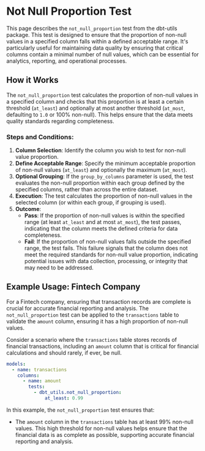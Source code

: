 # Not Null Proportion Test

This page describes the `not_null_proportion` test from the dbt-utils package. This test is designed to ensure that the proportion of non-null values in a specified column falls within a defined acceptable range. It's particularly useful for maintaining data quality by ensuring that critical columns contain a minimal number of null values, which can be essential for analytics, reporting, and operational processes.

## How it Works

The `not_null_proportion` test calculates the proportion of non-null values in a specified column and checks that this proportion is at least a certain threshold (`at_least`) and optionally at most another threshold (`at_most`, defaulting to `1.0` or 100% non-null). This helps ensure that the data meets quality standards regarding completeness.

### Steps and Conditions:

1. **Column Selection**: Identify the column you wish to test for non-null value proportion.
2. **Define Acceptable Range**: Specify the minimum acceptable proportion of non-null values (`at_least`) and optionally the maximum (`at_most`).
3. **Optional Grouping**: If the `group_by_columns` parameter is used, the test evaluates the non-null proportion within each group defined by the specified columns, rather than across the entire dataset.
4. **Execution**: The test calculates the proportion of non-null values in the selected column (or within each group, if grouping is used).
5. **Outcome**:
   - **Pass**: If the proportion of non-null values is within the specified range (at least `at_least` and at most `at_most`), the test passes, indicating that the column meets the defined criteria for data completeness.
   - **Fail**: If the proportion of non-null values falls outside the specified range, the test fails. This failure signals that the column does not meet the required standards for non-null value proportion, indicating potential issues with data collection, processing, or integrity that may need to be addressed.

## Example Usage: Fintech Company

For a Fintech company, ensuring that transaction records are complete is crucial for accurate financial reporting and analysis. The `not_null_proportion` test can be applied to the `transactions` table to validate the `amount` column, ensuring it has a high proportion of non-null values.

Consider a scenario where the `transactions` table stores records of financial transactions, including an `amount` column that is critical for financial calculations and should rarely, if ever, be null.

```yaml
models:
  - name: transactions
    columns:
      - name: amount
        tests:
          - dbt_utils.not_null_proportion:
              at_least: 0.99
```

In this example, the `not_null_proportion` test ensures that:
- The `amount` column in the `transactions` table has at least 99% non-null values. This high threshold for non-null values helps ensure that the financial data is as complete as possible, supporting accurate financial reporting and analysis.